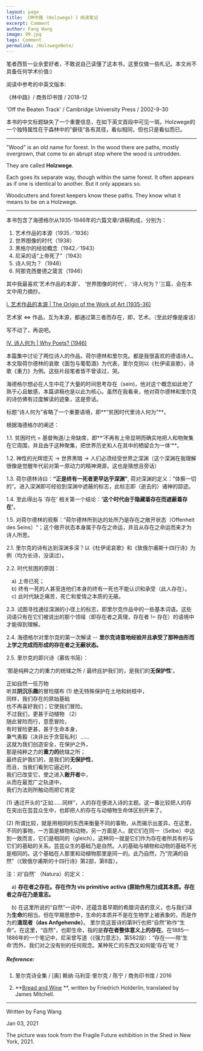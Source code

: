 ```yaml
---
layout: page
title: 《林中路 (Holzwege) 》阅读笔记
excerpt: Comment
author: Fang Wang
image: 99.jpg
tags: Comment
permalink: /HolzwegeNote/     
---
```




笔者西哲一业余爱好者，不敢说自己读懂了这本书，这里仅做一些札记。本文尚不具备任何学术价值:) 

阅读中参考的中英文版本:    

《林中路》/ 商务印书馆 / 2018-12     

'Off the Beaten Track' / Cambridge University Press / 2002-9-30    



本书的中文标题缺失了一个重要信息，在如下英文首段中可见一斑。Holzwege的一个独特属性在于森林中的”僻径“各有其径，看似相同，但也只是看似而已。

****

"Wood" is an old name for forest. In the wood there are paths, mostly overgrown, that come to an abrupt stop where the wood is untrodden.

They are called **Holzwege**.

Each goes its separate way, though within the same forest. It often appears as if one is identical to another. But it only appears so.      

Woodcutters and forest keepers know these paths. They know what it means to be on a Holzwege.

****

本书包含了海德格尔从1935-1946年的六篇文章/讲稿构成，分别为：

1.  艺术作品的本源（1935／1936）
2. 世界图像的时代（1938）
3. 黑格尔的经验概念（1942／1943）
4. 尼采的话“上帝死了”（1943）
5. 诗人何为？（1946）
6. 阿那克西曼德之箴言（1946）

其中我最喜欢‘艺术作品的本源’， ‘世界图像的时代’， ‘诗人何为？’三篇，会在本文中用力摘抄。



<u>I. 艺术作品的本源 | The Origin of the Work of Art (1935-36)</u>

艺术家 <=> 作品，互为本源，都通过第三者而存在，即，艺术。（至此好像是废话）

写不动了，再说吧。



<u>IV. 诗人何为 | Why Poets? (1946)</u>

本篇集中讨论了两位诗人的作品，荷尔德林和里尔克。都是我很喜欢的德语诗人。本文取荷尔德林的哀歌《面包与葡萄酒》为代表，里尔克则以《杜伊诺哀歌》，诗歌《重力》为例。这些片段笔者皆不曾读过，哭。

海德格尔想必在人生中花了大量的时间思考存在（sein)，他对这个概念如此地了熟于心且敏感，本篇讲稿也是以此为核心。虽然在我看来，他对荷尔德林和里尔克的诗仿佛有过度解读的迹象，这是旁话。

标题“诗人何为”省略了一个重要语境，即**“贫困时代里诗人何为”**。

根据海德格尔的阐述：

1.1. 贫困时代 = 基督殉道/上帝缺席，即**‘不再有上帝显明而确实地把人和物聚集在它周围，并且由于这种聚集，把世界历史和人在其中的栖留合为一体’**。

1.2. 神性的光辉熄灭 -> 世界黑暗 -> 人们必须经受世界之深渊（这个深渊在我理解很像是觉醒年代前对第一原动力的精神溯源，这也是猜想且旁话）

1.3. 荷尔德林诗曰：**“正是终有一死者更早达乎深渊”**, 荷对深渊的定义：”体察一切的“。进入深渊即可经验到深渊中遮蔽的标志，此标志即（逝去的）诸神的踪迹。

1.4. 至此得出与 ‘存在’ 相关第一个结论：**‘这个时代由于隐藏着存在而遮蔽着存在’**。

1.5. 对荷尔德林的观察：”荷尔德林所到达的处所乃是存在之敞开状态（Offenheit des Seins）“；这个敞开状态本身属于存在之命运，并且从存在之命运而来才为诗人所思。



2.1. 里尔克的诗有达到深渊多深？以《杜伊诺哀歌》和《致俄尔甫斯十四行诗》为例（均为长诗，没读过）。

2.2. 时代贫困的原因：

&emsp;a) 上帝已死；   
&emsp;b) 终有一死的人甚至连他们本身的终有一死也不能认识和承受（此人存在）。   
&emsp;c) 此时代缺乏痛苦，死亡和爱情之本质的无蔽。

2.3. 试图寻找通往深渊的小径上的标志，即里尔克作品中的一些基本词语。这些词语只有在它们被说出的那个领域（即存在者之真理，存在者 != 存在）的语境中才能得到理解。

2.4. 海德格尔对里尔克的第一次解读 -- **里尔克诗意地经验并且承受了那种由形而上学之完成而形成的存在者之无蔽状态。**

2.5. 里尔克的即兴诗（慕佐书简）：

‘那是纯粹之力的重力的统辖之所 / 最终庇护我们的，是我们的**无保护性**’。

正如自然一任万物    
听其**阴沉乐趣**的冒险摆布    (1)
绝无特殊保护在土地和树枝中，    
同样，我们存在的原始基础    
也不再喜好我们；它使我们冒险。    
不过我们，更甚于动植物    （2）    
随此冒险而行，意愿冒险，    
有时冒险更甚，甚于生命本身，    
秉气勇毅（决非出于贪营私利）……    
这就为我们创造安全，在保护之外，    
那是纯粹之力的**重力的**统辖之所；    
最终庇护我们的，是我们的**无保护性**，   
而且，当我们看到它逼近时，    
我们已改变它，使之进入**敞开者**中，    
从而在最宽广之轨道中，    
我们为法则所触动而把它肯定  



(1) 通过开头的“正如……同样”，人的存在便进入诗的主题。这一番比较把人的存在突出在芸芸众生中，也即把人的存在与动植物生命体区别开来了。 

(2) 所谓比较，就是用相同的东西来衡量不同的事物，从而揭示出差异。在这里，不同的事物，一方面是植物和动物，另一方面是人，就它们在同一（Selbe）中达到一致而言，它们是相同的（gleich）。这种同一就是它们作为存在者所具有的与它们的基础的关系。芸芸众生的基础乃是自然。人的基础与植物和动物的基础不光是相同的。这个基础在人那里和动植物那里是同一的。此乃自然，乃“完满的自然”（《致俄尔甫斯的十四行诗》第2部，第8首）。 



注：对‘自然’ （Natura）的定义：

&emsp;a) **存在者之存在。存在作为 vis primitive activa (原始作用力)成其本质。存在者之存在乃是意志。**

&emsp;b) 在这里所说的“自然”一词中，还蕴含着早期的希腊词语的意义，也与我们译为**生命**的相当。但在早期思想中，生命的本质并不是在生物学上被表象的，而是作为的**涌现者（das Anfgehende）**。 里尔克这首诗的第9行也把“自然”称作“生命”。在这里，“自然”，也即生命，指的是**存在者整体意义上的存在**。在1885—1886年的一个笔记中，尼采曾写道（《强力意志》，第582段）：“存在——除‘生命’而外，我们对之没有别的任何观念。某种死亡的东西又如何能‘存在’呢？







##### Reference:

1. 里尔克诗全集 / [奥] 赖纳·马利亚·里尔克 / 陈宁 / 商务印书馆 / 2016

2. **[Bread and Wine](https://wang-axiom.com/BreadandWine) **, written by Friedrich Holderlin, translated by James Mitchell.

****

Written by Fang Wang

Jan 03, 2021

The picture was took from the Fragile Future exhibition in the Shed in New York, 2021. 